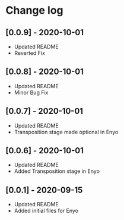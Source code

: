 # Change log

## [0.0.9] - 2020-10-01
- Updated README
- Reverted Fix

## [0.0.8] - 2020-10-01
- Updated README
- Minor Bug Fix

## [0.0.7] - 2020-10-01
- Updated README
- Transposition stage made optional in Enyo

## [0.0.6] - 2020-10-01
- Updated README
- Added Transposition stage in Enyo

## [0.0.1] - 2020-09-15
- Updated README
- Added initial files for Enyo
